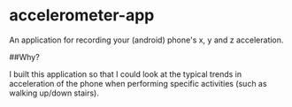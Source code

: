 accelerometer-app
=================

An application for recording your (android) phone's x, y and z acceleration.


##Why?

I built this application so that I could look at the typical trends in acceleration of the phone when performing specific activities (such as walking up/down stairs).
